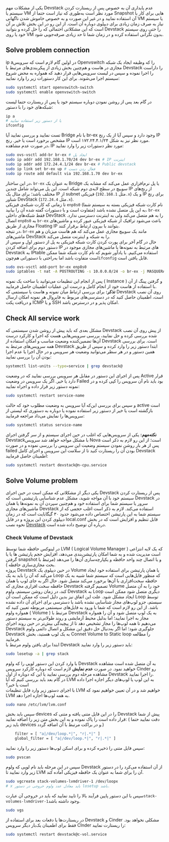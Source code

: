 یکی از مشکلات مهم Devstack عدم پایداری آن به خصوص پس از ریستارت کردن سیستم یا VM مورد نظر است به‌طوری که نیاز است حتما از Snapshot هایی برای کار با آن استفاده نمایید و در غیر این صورت و به خصوص خاموش شدن ناگهانی VM یا سیستم نیاز به صرف زمان زیادی برای دیپلوی دوباره آن است. از این رو در این بخش تلاش بر آن است که این مشکلاتی احتمالی که را حل کرده و بتوانید Devstack را حتی روی سیستم خود یا روی VM بدون نگرانی استفاده کرده و در زمان شما تا حد زیادی صرفه‌جویی شود.
## Solve problem connection
ip aدر اولین گام لازم است که سرویس Openvswitch را که وظیفه ایجاد یک شبکه مجازی در هاست و هم‌چنین بخش زیادی از پیکربندی‌های مرتبط با Devstack را داراست را اجرا نموده و سپس در لیست سرویس‌هایی قرار دهید که همواره به محض شروع سیستم اجرا می‌شوند. برای این کار دستورات زیر را وارد نمایید:  
```bash
sudo systemctl start openvswitch-switch
sudo systemctl enable openvswitch-switch
```
در گام بعد پس از روشن نمودن دوباره سیستم خود یا پس از ریستارت حتما لیست شبکه‌های خود را با دستور:   
```bash
ip a 
# یا از دستور زیر استفاده نمایید
ifconfig
```
تست نمایید و بررسی نمایید آیا Bridge با نام br-ex وجود دارد و سپس آیا از یک رنج IP مشخص برخورد است یا خیر. رنج IP مورد نظر نیز به شکل ۱۷۲.۲۴.۴.۱/۲۴ است.  
در صورت عدم مشاهده، IP مورد نظر دستورات زیر را وارد نمایید:  
```bash
sudo ovs-vsctl add-br br-ex # ایجاد پل
sudo ip addr add 192.168.1.70/24 dev br-ex # IP اینترنت
sudo ip addr add 172.24.4.1/24 dev br-ex # Public devstack
sudo ip link set br-ex up # فعال ردن دست
sudo ip route add default via 192.168.1.70 dev br-ex
```
در این ساختار، `br-ex` به عنوان یک Bridge یا پل نرم‌افزاری عمل می‌کند که مشابه یک سوییچ در سطح لایه‌ی دوم شبکه است. این پل می‌تواند شامل چندین IP از رنج‌های مختلف باشد؛ برای مثال یک IP از subnet فیزیکی (مثل `192.168.1.x`) و یک IP برای رنج شناور DevStack (مثل `172.24.4.x`).  
تا زمانی که کارت شبکه‌ی فیزیکی `enp8s0` (نام کارت شبکه فیزیکی بسته به سیستم شما متفاوت است و با دستورات گفته شده آن را بیابید) به این پل متصل نشده باشد، `br-ex` فقط شبکه‌های داخلی DevStack را به هم متصل می‌کند ولی به اینترنت دسترسی ندارد. اتصال `enp8s0` به `br-ex` باعث می‌شود ترافیک از شبکه فیزیکی عبور کرده و ماشین‌های مجازی از طریق Floating IP بتوانند با بیرون ارتباط برقرار کنند.   
در نتیجه، `br-ex` مانند یک سوییچ مجازی عمل می‌کند که هم هاست میزبان و هم ماشین‌های DevStack را به شبکه و اینترنت متصل می‌کند.  
حال در گام آخر برای پورت کردن کارت شبکه فیزیکی به پل از دستور اول و سپس از دستور دوم برای اضافه کردن IP های مرتبط به نمونه‌ها یا ماشین‌های مجازی موجود در Devstack به IPtable استفاده می‌کنیم. با یاد‌آور شویم که نام کارت شبکه شما ممکن است متفاوت باشد اما به‌راحتی با دستوراتی هم‌چون`ifconfig` قابل یافتن است.  
```bash
sudo ovs-vsctl add-port br-ex enp8s0
sudo iptables -t nat -A POSTROUTING -s 10.0.0.0/24 -o br-ex -j MASQUERADE
```
پس از انجام این تنظیمات می‌توانید با ساخت یک نمونه ( Instance ) و گرفتن پینگ از آن با استفاده از هاست خود از انجام کامل و درست این عملیات اطمینان حاصل فرمایید.  
**تذکر:** برای بررسی ارتباط میان نمونه و هاست یا سیستمی که Devstack روی آن نصب است، اطمینان حاصل کنید که در دسترسی‌های مربوط به فایروال هر نمونه امکان ارسال و دریافت پکت ICMP و یا SSH امکان پذیر و در درسترس باشد.  
## Check All service work
مشکل بعدی که باید پیش از روشن شدن سیستمی که Devstack از پیش روی آن نصب شده بررسی کرده و حل نمایید، بررسی سرویس‌هایی هست که اجرا و کارکرد درست آن‌ها تضمین‌کننده وضعیت مناسب و امکان استفاده از Devstack است. برای بررسی همه سرویس‌های مرتبط به Devstack ابتدا دستور زیر را وارد کرده و سپس از طریق همین دستور و در هر سطر می‌توانید وضعیت هر سرویس و در حال اجرا یا عدم اجرا بودن آن را بررسی نمایید:  
```bash
systemctl list-units --type=service | grep devstack@
```
پس از اجرای این دستور در مقابل هر سرویس بررسی نمایید که در وضعیت Active قرار دارد یا خیر. اگر یک سرویس در وضعیت Failed بود باید نام آن سرویس را کپی کرده و در نمونه دستور زیر قرار داده و اجراه نمایید:  
```bash
sudo systemctl restart service-name
```
و سپس برای بررسی این‌که آیا سرویس به وضعیت مطلوب خود که حالت active است بازگشته است یا خیر از دستور زیر استفاده نموده یا دوباره به دستوری که لیستی از سرویس‌ها را نمایش می‌داد مراجعه فرمایید:  
```bash
sudo systemctl status service-name
```
**نکته‌مهم:** یکی از سرویس‌هایی که اغلب در حین اجرای سیستم و از سر گرفتن اجرای Devstackبا مشکل مواجه خواهد شد سرویس Nova است؛ از این رو لازم به ذکر است پس از هر بار روشن نمودن سیستم وضعیت این سرویس را بررسی نموده و در صورت failed بودن آن را ریستارت کنید تا از سلامت این سرویس و اجرای کامل Devstack اطمینان حاصل فرمایید:  
```bash
sudo systemctl restart devstack@n-cpu.service
```
## Solve Volume problem
یکی دیگر از مشکلاتی که ممکن است در حین اجرای Devstack پس از ریستارت کردن سیستم خود با آن مواجه شوید، مشکل عدم شناسایی پارتیشنی است که Devstack در سرور یا سیستم شما برای استفاده خود و  هم‌چنین سپردن آن به نمونه‌ها یا همان ماشین‌های مجازی Devstack استفاده می‌کند.   لازم به ذکر است اغلب حجمی که از سیستم شما به این پارتیشن اختصاص داده می‌شود حدود ۳۰ گیگابایت است که در زمان دیپلوی کردن این پروژه و در فایل local.conf قابل تنظیم و افزایش است که در بخش نحوه نصب [Devstack](How-to-install-Devstack.md) درباره آن توضیح داده شده است.  
### Check Volume of Devstack
در لینوکس حافظه شما توسط LVM ( Logical Volume Manager ) که یک لایه انتزاعی است مدیریت شده و به شما امکان پارتیشن‌بندی می‌دهد، افزایش حجم پارتیشن ها یا یا گرفتن snapshot و یا اتصال چند واحد حافظه و یکپارچه‌سازی آن‌ها را می‌دهد (مرتبط با بحث مجازی‌سازی حافظه ).   
پروژه Devstack در حین دیپلوی یک Volume یا همان پارتیشن برای استفاده خود ایجاد می‌کند که آن را باید به یک Loop که منظور فایل‌هایی است که سیستم شما شبیه به یک حافظه سخت‌افزاری با آن‌ها برخورد می‌کند متصل شود. حال اگر به جای لوپ یا همان حافظه سخت افزاری مجازی که Devstack تصمیم گرفته Volume خود را به آن متصل کند، در زمان روشن سیستم، ولوم Devstack به Loop دیگری متصل شود ممکن است ایجاد مشکل شود.   علت این اتفاق نیز بدین دلیل است که ممکن است آن Loop توسط سیستم، جزو لوپ‌های مجاز شناسایی نشده باشد یا دسترسی برای اجرای آن داده نشده باشد. از این رو لازم است که شما با ورود به فایل‌های سیستمی مربوطه تعیین کنید که همواره ولوم ( Volume ) مرتبط با Devstack به یک لوپ متصل شود و آن را همواره مجاز به اجرا نمایید؛ اما بدلیل محیط آزمایشی و روند طولانی‌تر به سیستم دستور می‌دهیم تا همه لوپ‌ها را مجاز تشخیص دهد تا از پیچیدگی بیش‌تر در حین روند اجرای Devstack جلوگیری شود؛ اما اگر به‌دنبال حل دقیق این مشکل و اتصال دائمی ولوم Devstack به یک لوپ هستید، بخش Connet Volume to Static loop را مطالعه فرمایید.  
ابتدا برای یافتن ولوم مرتبط با Devstack باید دستور زیر را وارد نمایید:  
```bash
sudo losetup -a | grep stack
```
با وارد کردن این دستور لوپی را که ولوم Devstack به آن متصل شده است مشاهده خواهید نمود. در صورت **عدم نمایش** لازم است که دوباره کارکرد سرویس Cinder رو مشاهده مرحله دوم بررسی نمایید یا این که دوباره از اول Devstack را اجرا نمایید.  
در گام بعد باید بررسی کنیم که آیا LVM به این لوپ یا لوپ‌های دیگر اجازه اجرا داده است یا خیر؟  
با اجرای دستور زیر وارد فایل تنظیمات LVM خواهیم شد و در آن تعیین خواهیم نمود که LVM به همه لوپ‌ها اجازه اجرا دهد.  
```bash
sudo nano /etc/lvm/lvm.conf
```
سپس باید بخش devices را در این فایل متنی یافته و متنی که Devstack پیش از شما قرار داده است را پاک نموده و به این بخش متن زیر را اضافه نمایید: ( دقت نمایید حتما باید زیر devices و در براکت مرتبط با آن اضافه گردد.)  
```bash
    filter = [ "a|/dev/loop.*|", "r|.*|" ]
    global_filter = [ "a|/dev/loop.*|", "r|.*|" ]
```
سپس فایل متنی را ذخیره کرده و برای اسکن لوپ‌ها دستور زیر را وارد نمایید:  
```bash
sudo pvscan
```
سپس در این مرحله باید نام لوپی که ولوم Devstack از آن استفاده می‌کرد را در دستور زیر وارد نمایید تا LVM آن را برای شما به عنوان یک حافظه فیزیکی آماده کند.   
```bash
sudo vgcreate stack-volumes-lvmdriver-1 /dev/loopx
# x باید معادل عدد ولوم خروجی در دستور losetup باشد.
```
سپس با این دستور پایین فرآیند‌ بالا را تایید نمایید که باید در خروجی آن عبارت` stack-volumes-lvmdriver-1 `وجود داشته باشد.  
```bash
sudo vgs
```
در ریستارت‌ها یا دفعات بعد برای استفاده از Devstack و Cinder مشکلی نخواهد بود. فقط برای اطمینان یک‌بار دیگر سرویس CInder را ریستارت نمایید:  
```bash
sudo systemctl restart devstack@c-vol.service
```